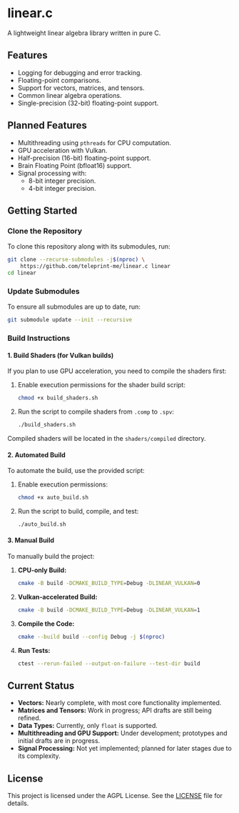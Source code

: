 # linear.c

A lightweight linear algebra library written in pure C.

## Features

- Logging for debugging and error tracking.
- Floating-point comparisons.
- Support for vectors, matrices, and tensors.
- Common linear algebra operations.
- Single-precision (32-bit) floating-point support.

## Planned Features

- Multithreading using `pthreads` for CPU computation.
- GPU acceleration with Vulkan.
- Half-precision (16-bit) floating-point support.
- Brain Floating Point (bfloat16) support.
- Signal processing with:
  - 8-bit integer precision.
  - 4-bit integer precision.

## Getting Started

### Clone the Repository

To clone this repository along with its submodules, run:

```sh
git clone --recurse-submodules -j$(nproc) \
    https://github.com/teleprint-me/linear.c linear
cd linear
```

### Update Submodules

To ensure all submodules are up to date, run:

```sh
git submodule update --init --recursive
```

### Build Instructions

#### 1. Build Shaders (for Vulkan builds)

If you plan to use GPU acceleration, you need to compile the shaders first:

1. Enable execution permissions for the shader build script:

    ```sh
    chmod +x build_shaders.sh
    ```

2. Run the script to compile shaders from `.comp` to `.spv`:

    ```sh
    ./build_shaders.sh
    ```

Compiled shaders will be located in the `shaders/compiled` directory.

#### 2. Automated Build

To automate the build, use the provided script:

1. Enable execution permissions:

    ```sh
    chmod +x auto_build.sh
    ```

2. Run the script to build, compile, and test:

    ```sh
    ./auto_build.sh
    ```

#### 3. Manual Build

To manually build the project:

1. **CPU-only Build:**

    ```sh
    cmake -B build -DCMAKE_BUILD_TYPE=Debug -DLINEAR_VULKAN=0
    ```

2. **Vulkan-accelerated Build:**

    ```sh
    cmake -B build -DCMAKE_BUILD_TYPE=Debug -DLINEAR_VULKAN=1
    ```

3. **Compile the Code:**

    ```sh
    cmake --build build --config Debug -j $(nproc)
    ```

4. **Run Tests:**

    ```sh
    ctest --rerun-failed --output-on-failure --test-dir build
    ```

## Current Status

- **Vectors:** Nearly complete, with most core functionality implemented.
- **Matrices and Tensors:** Work in progress; API drafts are still being refined.
- **Data Types:** Currently, only `float` is supported.
- **Multithreading and GPU Support:** Under development; prototypes and initial drafts are in progress.
- **Signal Processing:** Not yet implemented; planned for later stages due to its complexity.

## License

This project is licensed under the AGPL License. See the [LICENSE](LICENSE) file for details.
